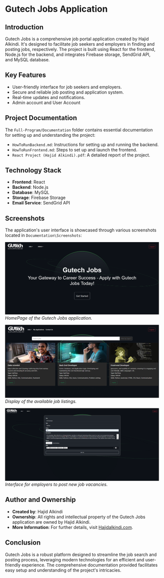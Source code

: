 # Gutech Jobs Application 

## Introduction
Gutech Jobs is a comprehensive job portal application created by Hajid Alkindi. It's designed to facilitate job seekers and employers in finding and posting jobs, respectively. The project is built using React for the frontend, Node.js for the backend, and integrates Firebase storage, SendGrid API, and MySQL database.

## Key Features
- User-friendly interface for job seekers and employers.
- Secure and reliable job posting and application system.
- Real-time updates and notifications.
- Admin account and User Account

## Project Documentation
The `Full-Program/Documentation` folder contains essential documentation for setting up and understanding the project:
- `HowToRunBackend.md`: Instructions for setting up and running the backend.
- `HowToRunFrontend.md`: Steps to set up and launch the frontend.
- `React Project (Hajid Alkindi).pdf`: A detailed report of the project.

## Technology Stack
- **Frontend**: React
- **Backend**: Node.js
- **Database**: MySQL
- **Storage**: Firebase Storage
- **Email Service**: SendGrid API

## Screenshots
The application's user interface is showcased through various screenshots located in `Documentation\Screenshots`:

![HomePage](Documentation\Screenshots\HomePage.png)
*HomePage of the Gutech Jobs application.*

![JobsPage](Documentation\Screenshots\JobsPage.png)
*Display of the available job listings.*

![NewJobPage](Documentation\Screenshots\NewJobPage.png)
*Interface for employers to post new job vacancies.*

## Author and Ownership
- **Created by**: Hajid Alkindi
- **Ownership**: All rights and intellectual property of the Gutech Jobs application are owned by Hajid Alkindi.
- **More Information**: For further details, visit [Hajidalkindi.com](http://Hajidalkindi.com).

## Conclusion
Gutech Jobs is a robust platform designed to streamline the job search and posting process, leveraging modern technologies for an efficient and user-friendly experience. The comprehensive documentation provided facilitates easy setup and understanding of the project's intricacies.
